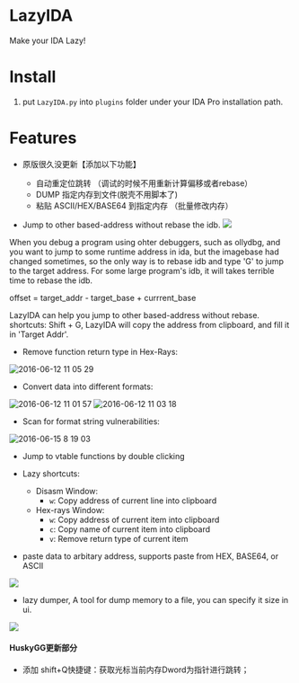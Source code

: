 # LazyIDA
Make your IDA Lazy!

# Install
1. put `LazyIDA.py` into `plugins` folder under your IDA Pro installation path.

# Features
- 原版很久没更新【添加以下功能】
  - 自动重定位跳转 （调试的时候不用重新计算偏移或者rebase）
  - DUMP 指定内存到文件(脱壳不用脚本了)
  - 粘贴 ASCII/HEX/BASE64 到指定内存 （批量修改内存）
  
- Jump to other based-address without rebase the idb.
![](https://a123-1304302739.cos.ap-chengdu.myqcloud.com/%7BCC12AA66-0AAC-585B-09FD-FD50E90FE957%7D.jpg)

When you debug a program using ohter debuggers, such as ollydbg, and you want to jump to some runtime address in ida, but the imagebase had changed sometimes, so the only way is to rebase idb and type 'G' to jump to the target address. For some large program's idb, it will takes terrible time to rebase the idb.

offset = target_addr - target_base + currrent_base

LazyIDA can help you jump to other based-address without rebase.
shortcuts:
Shift + G, LazyIDA will copy the address from clipboard, and fill it in 'Target Addr'.


  - Remove function return type in Hex-Rays:
  
![2016-06-12 11 05 29](https://cloud.githubusercontent.com/assets/5360374/15991889/2dad5d62-30f2-11e6-8d4b-e4efb0b73c77.png)

  - Convert data into different formats:
  
![2016-06-12 11 01 57](https://cloud.githubusercontent.com/assets/5360374/15991854/b813070a-30f1-11e6-931e-08ae85355cca.png)
![2016-06-12 11 03 18](https://cloud.githubusercontent.com/assets/5360374/15991863/e5271146-30f1-11e6-89ac-bafd46eb1e45.png)
  - Scan for format string vulnerabilities:
  
![2016-06-15 8 19 03](https://cloud.githubusercontent.com/assets/5360374/16064234/da39aa8c-32d1-11e6-89b8-1709cef270f5.png)
  - Jump to vtable functions by double clicking
  - Lazy shortcuts:
    - Disasm Window: 
      - `w`: Copy address of current line into clipboard
    - Hex-rays Window: 
      - `w`: Copy address of current item into clipboard
      - `c`: Copy name of current item into clipboard
      - `v`: Remove return type of current item

  - paste data to arbitary address, supports paste from HEX, BASE64, or ASCII

![](https://x1hy9.oss-cn-beijing.aliyuncs.com/img/%7B604FF5B0-723B-943A-B34A-DA2E2D7B6D91%7D.jpg)
  - lazy dumper, A tool for dump  memory to a file, you can specify it size in ui.

![](https://x1hy9.oss-cn-beijing.aliyuncs.com/img/%7B9ED5EC0D-3338-0CA6-EB59-7414CFB9C4E8%7D.jpg)

#### HuskyGG更新部分
- 添加 shift+Q快捷键：获取光标当前内存Dword为指针进行跳转；

